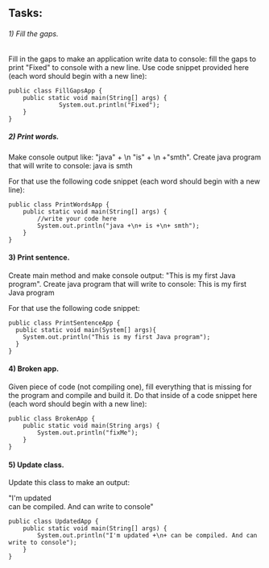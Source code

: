 
## Tasks:
###### 1) Fill the gaps.
Fill in the gaps to make an application write data to console: fill the gaps to print "Fixed" to console with a new line.
Use code snippet provided here (each word should begin with a new line):

    public class FillGapsApp {
        public static void main(String[] args) {
                  System.out.println("Fixed");
        }
    }


##### 2) Print words.
Make console output like: "java" + \n "is" + \n +"smth". Create java program that will write to console:
java
is
smth

For that use the following code snippet (each word should begin with a new line):

    public class PrintWordsApp {
        public static void main(String[] args) {
            //write your code here
            System.out.println("java +\n+ is +\n+ smth");
        }
    }

#### 3) Print sentence.
Create main method and make console output: "This is my first Java program". Create java program that will write to
console:
This is my first Java program

For that use the following code snippet:

    public class PrintSentenceApp {
      public static void main(System[] args){
        System.out.println("This is my first Java program");
      }
    }


#### 4) Broken app.
Given piece of code (not compiling one), fill everything that is missing for the program and compile and build it.
Do that inside of a code snippet here (each word should begin with a new line):

    public class BrokenApp {
        public static void main(String args) {
            System.out.println("fixMe");
        }
    }

#### 5) Update class.
 Update this class to make an output: 

"I'm updated  
can be compiled. And can write to console"


    public class UpdatedApp {
        public static void main(String[] args) {
            System.out.println("I'm updated +\n+ can be compiled. And can write to console");
        }
    }
